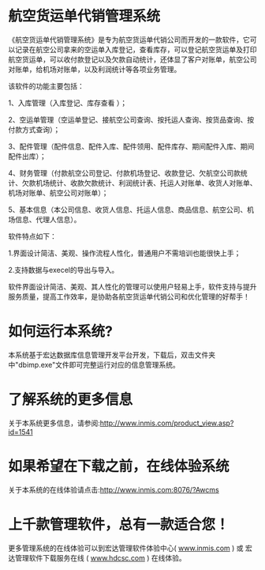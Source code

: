 # 航空货运单代销管理系统

《航空货运单代销管理系统》是专为航空货运单代销公司而开发的一款软件，它可以记录在航空公司拿来的空运单入库登记，查看库存，可以登记航空货运单及打印航空货运单，可以收付款登记以及欠款自动统计，还体显了客户对账单，航空公司对账单，给机场对账单，以及利润统计等各项业务管理。

 该软件的功能主要包括： 
 
 1、入库管理（入库登记、库存查看 ）； 
 
 2、空运单管理（空运单登记、接航空公司查询、按托运人查询、按货品查询、按付款方式查询）； 
 
 3、配件管理（配件信息、配件入库、配件领用、配件库存、期间配件入库、期间配件出库）；
 
  4、财务管理（付款航空公司登记、付款机场登记、收款登记、欠航空公司款统计、欠款机场统计、收款欠款统计、利润统计表、托运人对账单、收货人对账单、机场对账单、航空公司对账单）； 
  
  5、基本信息（本公司信息、收货人信息、托运人信息、商品信息、航空公司、机场信息、代理人信息）。 
  
  软件特点如下： 
  
  1.界面设计简洁、美观、操作流程人性化，普通用户不需培训也能很快上手； 
  
  2.支持数据与execel的导出与导入。 
  
   软件界面设计简洁、美观、其人性化的管理可以使用户轻易上手，软件支持与提升服务质量，提高工作效率，是协助各航空货运单代销公司和优化管理的好帮手！

# 如何运行本系统?

本系统基于宏达数据库信息管理开发平台开发，下载后，双击文件夹中"dbimp.exe"文件即可完整运行对应的信息管理系统。

# 了解系统的更多信息

关于本系统更多信息，请参阅:http://www.inmis.com/product_view.asp?id=1541

# 如果希望在下载之前，在线体验系统

关于本系统的在线体验请点击:http://www.inmis.com:8076/?Awcms

# 上千款管理软件，总有一款适合您！

更多管理系统的在线体验可以到宏达管理软件体验中心( www.inmis.com ) 或 宏达管理软件下载服务在线 ( www.hdcsc.com ) 在线体验。

